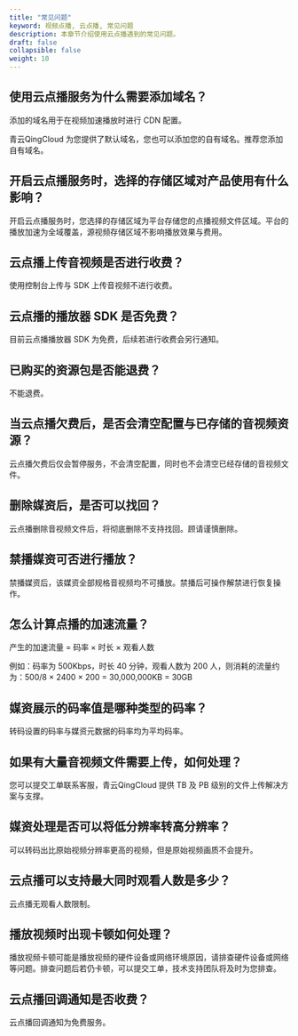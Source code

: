 ```yaml
---
title: "常见问题"
keyword: 视频点播, 云点播, 常见问题
description: 本章节介绍使用云点播遇到的常见问题。
draft: false
collapsible: false
weight: 10
---
```


## 使用云点播服务为什么需要添加域名？

添加的域名用于在视频加速播放时进行 CDN 配置。

青云QingCloud 为您提供了默认域名，您也可以添加您的自有域名。推荐您添加自有域名。

## 开启云点播服务时，选择的存储区域对产品使用有什么影响？

开启云点播服务时，您选择的存储区域为平台存储您的点播视频文件区域。平台的播放加速为全域覆盖，源视频存储区域不影响播放效果与费用。

## 云点播上传音视频是否进行收费？

使用控制台上传与 SDK 上传音视频不进行收费。

## 云点播的播放器 SDK 是否免费？

目前云点播播放器 SDK 为免费，后续若进行收费会另行通知。

## 已购买的资源包是否能退费？

不能退费。

## 当云点播欠费后，是否会清空配置与已存储的音视频资源？

云点播欠费后仅会暂停服务，不会清空配置，同时也不会清空已经存储的音视频文件。

## 删除媒资后，是否可以找回？

云点播删除音视频文件后，将彻底删除不支持找回。顾请谨慎删除。

## 禁播媒资可否进行播放？

禁播媒资后，该媒资全部规格音视频均不可播放。禁播后可操作解禁进行恢复操作。

## 怎么计算点播的加速流量？

产生的加速流量 = 码率 × 时长 × 观看人数

例如：码率为 500Kbps，时长 40 分钟，观看人数为 200 人，则消耗的流量约为：500/8 × 2400 × 200 = 30,000,000KB = 30GB

## 媒资展示的码率值是哪种类型的码率？

转码设置的码率与媒资元数据的码率均为平均码率。

## 如果有大量音视频文件需要上传，如何处理？

您可以提交工单联系客服，青云QingCloud 提供 TB 及 PB 级别的文件上传解决方案与支撑。

## 媒资处理是否可以将低分辨率转高分辨率？

可以转码出比原始视频分辨率更高的视频，但是原始视频画质不会提升。

## 云点播可以支持最大同时观看人数是多少？

云点播无观看人数限制。

## 播放视频时出现卡顿如何处理？

播放视频卡顿可能是播放视频的硬件设备或网络环境原因，请排查硬件设备或网络等问题。排查问题后若仍卡顿，可以提交工单，技术支持团队将及时为您排查。

## 云点播回调通知是否收费？

云点播回调通知为免费服务。

